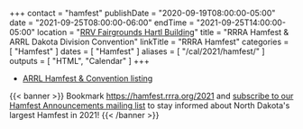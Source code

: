 +++
contact = "hamfest"
publishDate = "2020-09-19T08:00:00-05:00"
date = "2021-09-25T08:00:00-06:00"
endTime	 = "2021-09-25T14:00:00-05:00"
location = "[RRV Fairgrounds Hartl Building](/places/rrv-fairgrounds-hartl-building)"
title = "RRRA Hamfest & ARRL Dakota Division Convention"
linkTitle = "RRRA Hamfest"
categories = [ "Hamfest" ]
dates = [ "Hamfest" ]
aliases = [ "/cal/2021/hamfest/" ]
outputs = [ "HTML", "Calendar" ]
+++
* [ARRL Hamfest & Convention listing](http://www.arrl.org/hamfests/rrra-hamfest-2021-arrl-dakota-division-convention)

{{< banner >}}
Bookmark https://hamfest.rrra.org/2021 and
[subscribe to our Hamfest Announcements mailing list](https://lists.rrra.org/mailman/listinfo/hamfest-announce)
to stay informed about North Dakota's largest Hamfest in 2021!
{{< /banner >}}

